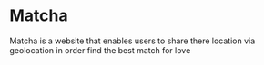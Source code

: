 # Matcha
Matcha is a website that enables users to share there location via geolocation in order find the best match for love
